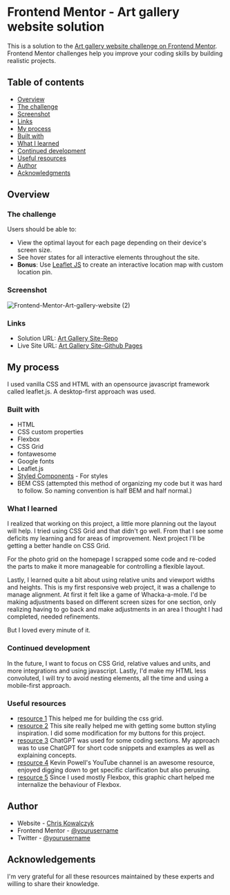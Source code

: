 # Frontend Mentor - Art gallery website solution

This is a solution to the [Art gallery website challenge on Frontend Mentor](https://www.frontendmentor.io/challenges/art-gallery-website-yVdrZlxyA). Frontend Mentor challenges help you improve your coding skills by building realistic projects. 

## Table of contents

  - [Overview](#overview)
  - [The challenge](#the-challenge)
  - [Screenshot](#screenshot)
  - [Links](#links)
  - [My process](#my-process)
  - [Built with](#built-with)
  - [What I learned](#what-i-learned)
  - [Continued development](#continued-development)
  - [Useful resources](#useful-resources)
  - [Author](#author)
  - [Acknowledgments](#acknowledgments)



## Overview

### The challenge

Users should be able to:

- View the optimal layout for each page depending on their device's screen size.
- See hover states for all interactive elements throughout the site.
- **Bonus**: Use [Leaflet JS](https://leafletjs.com/) to create an interactive location map with custom location pin.


### Screenshot

![Frontend-Mentor-Art-gallery-website (2)](https://github.com/codey-sudo/modern-art-gallery/assets/61400943/b2400e5b-8c48-42db-a277-05e1da768f6d)


### Links

- Solution URL: [Art Gallery Site-Repo](https://github.com/codey-sudo/modern-art-gallery.git)
- Live Site URL: [Art Gallery Site-Github Pages](https://codey-sudo.github.io/modern-art-gallery/)


## My process

I used vanilla CSS and HTML with an opensource javascript framework called leaflet.js. A desktop-first approach was used.


### Built with

- HTML
- CSS custom properties
- Flexbox
- CSS Grid
- fontawesome
- Google fonts
- Leaflet.js
- [Styled Components](https://styled-components.com/) - For styles
- BEM CSS (attempted this method of organizing my code but it was hard to follow. So naming convention is half BEM and half normal.)


### What I learned

I realized that working on this project, a little more planning out the layout will help. I tried using CSS Grid and that didn't go well. From that I see some deficits my learning and for areas of improvement. Next project I'll be getting a better handle on CSS Grid. 

For the photo grid on the homepage I scrapped some code and re-coded the parts to make it more manageable for controlling a flexible layout. 

Lastly, I learned quite a bit about using relative units and viewport widths and heights. This is my first responsive web project, it was a challenge to manage alignment. At first it felt like a game of Whacka-a-mole. I'd be making adjustments based on different screen sizes for one section, only realizing having to go back and make adjustments in an area I thought I had completed, needed refinements.

But I loved every minute of it. 


### Continued development

In the future, I want to focus on CSS Grid, relative values and units, and more integrations and using javascript. Lastly, I'd make my HTML less convoluted, I will try to avoid nesting elements, all the time and using a mobile-first approach. 


### Useful resources

- [resource 1](https://www.layoutit.com/) This helped me for building the css grid.
- [resource 2](https://getcssscan.com/css-buttons-examples) This site really helped me with getting some button styling inspiration. I did some modification for my buttons for this project. 
- [resource 3](https://chat.openai.com/) ChatGPT was used for some coding sections. My approach was to use ChatGPT for short code snippets and examples as well as explaining concepts. 
- [resource 4](https://www.youtube.com/@KevinPowell) Kevin Powell's YouTube channel is an awesome resource, enjoyed digging down to get specific clarification but also perusing.
- [resource 5](https://css-tricks.com/snippets/css/a-guide-to-flexbox/) Since I used mostly Flexbox, this graphic chart helped me internalize the behaviour of Flexbox. 


## Author

- Website - [Chris Kowalczyk](https://www.your-site.com)
- Frontend Mentor - [@yourusername](https://www.frontendmentor.io/profile/yourusername)
- Twitter - [@yourusername](https://www.twitter.com/yourusername)


## Acknowledgements

I'm very grateful for all these resources maintained by these experts and willing to share their knowledge. 